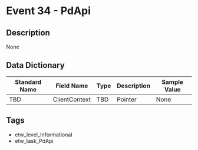 # Event 34 - PdApi

## Description
None

## Data Dictionary
|Standard Name|Field Name|Type|Description|Sample Value|
|---|---|---|---|---|
|TBD|ClientContext|TBD|Pointer|None|None|

## Tags
* etw_level_Informational
* etw_task_PdApi